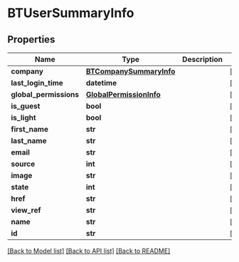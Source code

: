 # BTUserSummaryInfo

## Properties
Name | Type | Description | Notes
------------ | ------------- | ------------- | -------------
**company** | [**BTCompanySummaryInfo**](BTCompanySummaryInfo.md) |  | [optional] 
**last_login_time** | **datetime** |  | [optional] 
**global_permissions** | [**GlobalPermissionInfo**](GlobalPermissionInfo.md) |  | [optional] 
**is_guest** | **bool** |  | [optional] 
**is_light** | **bool** |  | [optional] 
**first_name** | **str** |  | [optional] 
**last_name** | **str** |  | [optional] 
**email** | **str** |  | [optional] 
**source** | **int** |  | [optional] 
**image** | **str** |  | [optional] 
**state** | **int** |  | [optional] 
**href** | **str** |  | [optional] 
**view_ref** | **str** |  | [optional] 
**name** | **str** |  | [optional] 
**id** | **str** |  | [optional] 

[[Back to Model list]](../README.md#documentation-for-models) [[Back to API list]](../README.md#documentation-for-api-endpoints) [[Back to README]](../README.md)


